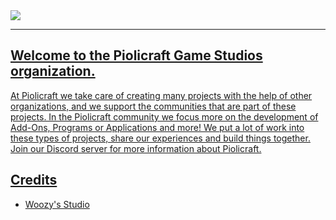 <div>
  <a href="https://github.com/PiolicraftStudios"><img src="https://cdn.discordapp.com/attachments/1059645728391168010/1081386214709534791/style_1_title.png">
</div>
  
---
## Welcome to the Piolicraft Game Studios organization.

At Piolicraft we take care of creating many projects with the help of other organizations, and we support the communities that are part of these projects. In the Piolicraft community we focus more on the development of Add-Ons, Programs or Applications and more! We put a lot of work into these types of projects, share our experiences and build things together. Join our Discord server for more information about Piolicraft.


  
## Credits
  
- [Woozy's Studio](https://github.com/WoozyStudio)
